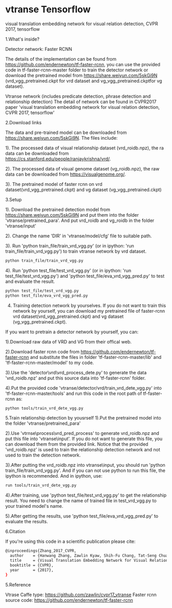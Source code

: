 # vtranse Tensorflow
visual translation embedding network for visual relation detection, CVPR 2017, tensorflow

1.What's inside?

Detector network: Faster RCNN

The details of the implementation can be found from https://github.com/endernewton/tf-faster-rcnn, you can use the provided code in tf-faster-rcnn-master folder to train the detector network or download the pretrained model from https://share.weiyun.com/5skGi9N (vrd_vgg_pretrained.ckpt for vrd dataset and vg_vgg_pretrained.ckptfor vg dataset).

Vtranse network (includes predicate detection, phrase detection and relationship detection)
The detail of network can be found in CVPR2017 paper 'visual translation embedding network for visual relation detection, CVPR 2017, tensorflow'

2.Download links

The data and pre-trained model can be downloaded from https://share.weiyun.com/5skGi9N. The files include:

1). The processed data of visual relationship dataset (vrd_roidb.npz), the ra data can be downloaded from https://cs.stanford.edu/people/ranjaykrishna/vrd/.

2). The processed data of visual genome dataset (vg_roidb.npz), the raw data can be downloaded from https://visualgenome.org/.

3). The pretrained model of faster rcnn on vrd dataset(vrd_vgg_pretrained.ckpt) and vg dataset (vg_vgg_pretrained.ckpt)

3.Setup

1). Download the pretrained detection model from https://share.weiyun.com/5skGi9N and put them into the folder 'vtranse/pretrained_para'. And put vrd_roidb and vg_roidb in the folder 'vtranse/input'

2). Change the name 'DIR' in 'vtranse/model/cfg' file to suitable path.

3). Run 'python train_file/train_vrd_vgg.py' (or in ipython:  'run train_file/train_vrd_vgg.py') to train vtranse network by vrd dataset.
```bash
python train_file/train_vrd_vgg.py
```

4). Run 'python test_file/test_vrd_vgg.py' (or in ipython:  'run test_file/test_vrd_vgg.py') and 'python test_file/eva_vrd_vgg_pred.py' to test and evaluate the result.
```bash
python test_file/test_vrd_vgg.py
python test_file/eva_vrd_vgg_pred.py
```
4. Training detection network by yourselves. If you do not want to train this network by yourself, you can download my pretrained file of faster-rcnn vrd dataset(vrd_vgg_pretrained.ckpt) and vg dataset (vg_vgg_pretrained.ckpt).

If you want to pretrain a detector network by yourself, you can:

1).Download raw data of VRD and VG from their offical web.

2).Download faster rcnn code from https://github.com/endernewton/tf-faster-rcnn and substitute the files in folder 'tf-faster-rcnn-master/lib' and 'tf-faster-rcnn-master/model' to my code.

3).Use the 'detector\vrd\vrd_process_dete.py' to generate the data 'vrd_roidb.npz' and put this source data into 'tf-faster-rcnn' folder.

4).Put the provided code 'vtranse/detector/vrd/train_vrd_dete_vgg.py' into 'tf-faster-rcnn-master/tools' and run this code in the root path of tf-faster-rcnn as:
```bash
python tools/train_vrd_dete_vgg.py
```

5.Train relationship detection by yousrself
1).Put the pretrained model into the folder 'vtranse/pretrained_para'

2).Use 'vtrnse\process\vrd_pred_process' to generate vrd_roidb.npz and put this file into 'vtranse\input'. If you do not want to generate this file, you can download them from the provided link. Notice that the provided 'vrd_roidb.npz' is used to train the relationship detection network and not used to train the detection network.

3).After putting the vrd_roidb.npz into vtranse\input, you should run 'python train_file/train_vrd_vgg.py'. And if you can not use python to run this file, the ipython is recommended. And in ipython, use:

```bash
run tools/train_vrd_dete_vgg.py
```

4).After training, use 'python test_file/test_vrd_vgg.py' to get the relationship result. You need to change the name of trained file in test_vrd_vgg.py to your trained model's name.

5).After getting the results, use 'python test_file/eva_vrd_vgg_pred.py' to evaluate the results.

6.Citation

If you're using this code in a scientific publication please cite:
```bash
@inproceedings{Zhang_2017_CVPR,
  author    = {Hanwang Zhang, Zawlin Kyaw, Shih-Fu Chang, Tat-Seng Chua},
  title     = {Visual Translation Embedding Network for Visual Relation Detection},
  booktitle = {CVPR},
  year      = {2017},
}
```
5.Reference

Vtrase Caffe type: https://github.com/zawlin/cvpr17_vtranse
Faster rcnn source code: https://github.com/endernewton/tf-faster-rcnn
